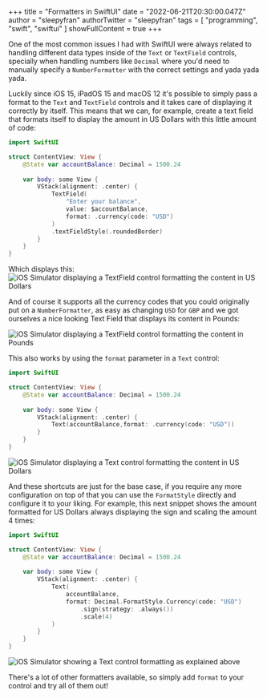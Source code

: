 +++
title = "Formatters in SwiftUI"
date = "2022-06-21T20:30:00.047Z"
author = "sleepyfran"
authorTwitter = "sleepyfran"
tags = [ "programming", "swift", "swiftui" ]
showFullContent = true
+++

One of the most common issues I had with SwiftUI were always related to handling
different data types inside of the `Text` or `TextField` controls, specially
when handling numbers like `Decimal` where you'd need to manually specify a
`NumberFormatter` with the correct settings and yada yada yada.

Luckily since iOS 15, iPadOS 15 and macOS 12 it's possible to simply pass a format to the `Text` and `TextField` controls and it takes care of displaying it
correctly by itself. This means that we can, for example, create a text field
that formats itself to display the amount in US Dollars with this little amount
of code:

```swift
import SwiftUI

struct ContentView: View {
    @State var accountBalance: Decimal = 1500.24
    
    var body: some View {
        VStack(alignment: .center) {
            TextField(
                "Enter your balance",
                value: $accountBalance,
                format: .currency(code: "USD")
            )
            .textFieldStyle(.roundedBorder)
        }
    }
}
```

Which displays this:
![iOS Simulator displaying a TextField control formatting the content in US Dollars](/blog/img/swiftui-formatting/swiftui-formatting_2022-06-21-22-26-30.png)

And of course it supports all the currency codes that you could originally put
on a `NumberFormatter`, as easy as changing `USD` for `GBP` and we got ourselves
a nice looking Text Field that displays its content in Pounds:

![iOS Simulator displaying a TextField control formatting the content in Pounds](/blog/img/swiftui-formatting/swiftui-formatting_2022-06-21-22-26-56.png)

This also works by using the `format` parameter in a `Text` control:

```swift
import SwiftUI

struct ContentView: View {
    @State var accountBalance: Decimal = 1500.24
    
    var body: some View {
        VStack(alignment: .center) {
            Text(accountBalance,format: .currency(code: "USD"))
        }
    }
}
```

![iOS Simulator displaying a Text control formatting the content in US Dollars](/blog/img/swiftui-formatting/swiftui-formatting_2022-06-21-22-25-53.png)

And these shortcuts are just for the base case, if you require any more configuration
on top of that you can use the `FormatStyle` directly and configure it to your
liking. For example, this next snippet shows the amount formatted for US Dollars
always displaying the sign and scaling the amount 4 times:

```swift
import SwiftUI

struct ContentView: View {
    @State var accountBalance: Decimal = 1500.24
    
    var body: some View {
        VStack(alignment: .center) {
            Text(
                accountBalance,
                format: Decimal.FormatStyle.Currency(code: "USD")
                    .sign(strategy: .always())
                    .scale(4)
            )
        }
    }
}
```

![iOS Simulator showing a Text control formatting as explained above](/blog/img/swiftui-formatting/swiftui-formatting_2022-06-21-22-25-12.png)

There's a lot of other formatters available, so simply add `format` to your control
and try all of them out!
